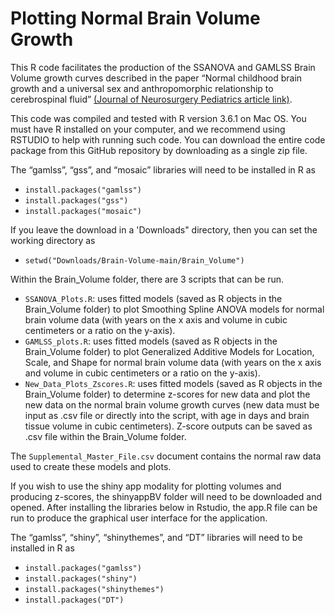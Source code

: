 # Plotting Normal Brain Volume Growth

This R code facilitates the production of the SSANOVA and GAMLSS Brain Volume growth curves described in the paper “Normal childhood brain growth and a universal sex and anthropomorphic relationship to cerebrospinal fluid” [(Journal of Neurosurgery Pediatrics article link)](https://thejns.org/pediatrics/view/journals/j-neurosurg-pediatr/28/4/article-p458.xml).

This code was compiled and tested with R version 3.6.1 on Mac OS. You must have R installed on your computer, and we recommend using RSTUDIO to help with running such code. You can download the entire code package from this GitHub repository by downloading as a single zip file. 

The “gamlss”, “gss”, and “mosaic” libraries will need to be installed in R as  
  * `install.packages("gamlss")`
  * `install.packages("gss")`
  * `install.packages("mosaic")`

If you leave the download in a 'Downloads" directory, then you can set the working directory as
  * `setwd("Downloads/Brain-Volume-main/Brain_Volume")`

Within the Brain_Volume folder, there are 3 scripts that can be run.
  * `SSANOVA_Plots.R`: uses fitted models (saved as R objects in the Brain_Volume folder) to plot Smoothing Spline ANOVA models for normal brain volume data (with years on the x axis and volume in cubic centimeters or a ratio on the y-axis).
  * `GAMLSS_plots.R`: uses fitted models (saved as R objects in the Brain_Volume folder) to plot Generalized Additive Models for Location, Scale, and Shape for                                 normal brain volume data (with years on the x axis and volume in cubic centimeters or a ratio on the y-axis).
  * `New_Data_Plots_Zscores.R`: uses fitted models (saved as R objects in the Brain_Volume folder) to determine z-scores for new data and plot the new data on the normal brain volume growth curves (new data must be input as .csv file or directly into the script, with age in days and brain tissue volume in cubic centimeters). Z-score outputs can be saved as .csv file within the Brain_Volume folder. 
  
The `Supplemental_Master_File.csv` document contains the normal raw data used to create these models and plots.

If you wish to use the shiny app modality for plotting volumes and producing z-scores, the shinyappBV folder will need to be downloaded and opened. After installing the libraries below in Rstudio, the app.R file can be run to produce the graphical user interface for the application.

The “gamlss”, “shiny”, “shinythemes”, and “DT” libraries will need to be installed in R as  
  * `install.packages("gamlss")`
  * `install.packages("shiny")`
  * `install.packages("shinythemes")`
  * `install.packages("DT")`
